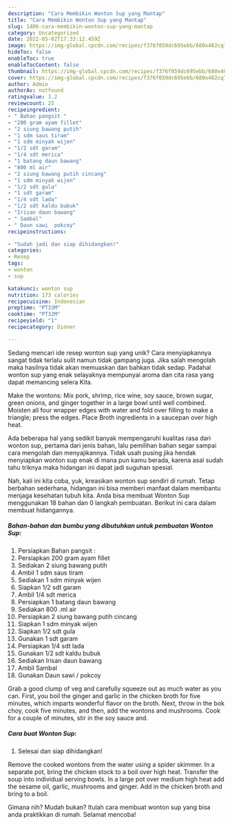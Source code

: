 ```yaml
---
description: "Cara Membikin Wonton Sup yang Mantap"
title: "Cara Membikin Wonton Sup yang Mantap"
slug: 1406-cara-membikin-wonton-sup-yang-mantap
category: Uncategorized
date: 2022-05-02T17:33:12.459Z
image: https://img-global.cpcdn.com/recipes/f376f059dc695ebb/680x482cq70/wonton-sup-foto-resep-utama.jpg
hideToc: false
enableToc: true
enableTocContent: false
thumbnail: https://img-global.cpcdn.com/recipes/f376f059dc695ebb/680x482cq70/wonton-sup-foto-resep-utama.jpg
cover: https://img-global.cpcdn.com/recipes/f376f059dc695ebb/680x482cq70/wonton-sup-foto-resep-utama.jpg
author: Admin
authorAv: notfound
ratingvalue: 3.2
reviewcount: 25
recipeingredient:
- " Bahan pangsit "
- "200 gram ayam fillet"
- "2 siung bawang putih"
- "1 sdm saus tiram"
- "1 sdm minyak wijen"
- "1/2 sdt garam"
- "1/4 sdt merica"
- "1 batang daun bawang"
- "800 ml air"
- "2 siung bawang putih cincang"
- "1 sdm minyak wijen"
- "1/2 sdt gula"
- "1 sdt garam"
- "1/4 sdt lada"
- "1/2 sdt kaldu bubuk"
- "Irisan daun bawang"
- " Sambal"
- " Daun sawi  pokcoy"
recipeinstructions:

- "Sudah jadi dan siap dihidangkan!"
categories:
- Resep
tags:
- wonton
- sup

katakunci: wonton sup 
nutrition: 173 calories
recipecuisine: Indonesian
preptime: "PT33M"
cooktime: "PT32M"
recipeyield: "1"
recipecategory: Dinner

---
```





Sedang mencari ide resep wonton sup yang unik? Cara menyiapkannya sangat tidak terlalu sulit namun tidak gampang juga. Jika salah mengolah maka hasilnya tidak akan memuaskan dan bahkan tidak sedap. Padahal wonton sup yang enak selayaknya mempunyai aroma dan cita rasa yang dapat memancing selera Kita.





Make the wontons: Mix pork, shrimp, rice wine, soy sauce, brown sugar, green onions, and ginger together in a large bowl until well combined. Moisten all four wrapper edges with water and fold over filling to make a triangle; press the edges. Place Broth ingredients in a saucepan over high heat.

Ada beberapa hal yang sedikit banyak mempengaruhi kualitas rasa dari wonton sup, pertama dari jenis bahan, lalu pemilihan bahan segar sampai cara mengolah dan menyajikannya. Tidak usah pusing jika hendak menyiapkan wonton sup enak di mana pun kamu berada, karena asal sudah tahu triknya maka hidangan ini dapat jadi suguhan spesial.






Nah, kali ini kita coba, yuk, kreasikan wonton sup sendiri di rumah. Tetap berbahan sederhana, hidangan ini bisa memberi manfaat dalam membantu menjaga kesehatan tubuh kita. Anda bisa membuat Wonton Sup menggunakan 18 bahan dan 0 langkah pembuatan. Berikut ini cara dalam membuat hidangannya.

<!--inarticleads1-->

##### Bahan-bahan dan bumbu yang dibutuhkan untuk pembuatan Wonton Sup:

1. Persiapkan  Bahan pangsit :
1. Persiapkan 200 gram ayam fillet
1. Sediakan 2 siung bawang putih
1. Ambil 1 sdm saus tiram
1. Sediakan 1 sdm minyak wijen
1. Siapkan 1/2 sdt garam
1. Ambil 1/4 sdt merica
1. Persiapkan 1 batang daun bawang
1. Sediakan 800 .ml air
1. Persiapkan 2 siung bawang putih cincang
1. Siapkan 1 sdm minyak wijen
1. Siapkan 1/2 sdt gula
1. Gunakan 1 sdt garam
1. Persiapkan 1/4 sdt lada
1. Gunakan 1/2 sdt kaldu bubuk
1. Sediakan Irisan daun bawang
1. Ambil  Sambal
1. Gunakan  Daun sawi / pokcoy


Grab a good clump of veg and carefully squeeze out as much water as you can. First, you boil the ginger and garlic in the chicken broth for five minutes, which imparts wonderful flavor on the broth. Next, throw in the bok choy, cook five minutes, and then, add the wontons and mushrooms. Cook for a couple of minutes, stir in the soy sauce and. 

<!--inarticleads2-->

##### Cara buat Wonton Sup:


1. Selesai dan siap dihidangkan!

Remove the cooked wontons from the water using a spider skimmer. In a separate pot, bring the chicken stock to a boil over high heat. Transfer the soup into individual serving bowls. In a large pot over medium high heat add the sesame oil, garlic, mushrooms and ginger. Add in the chicken broth and bring to a boil. 

Gimana nih? Mudah bukan? Itulah cara membuat wonton sup yang bisa anda praktikkan di rumah. Selamat mencoba!
